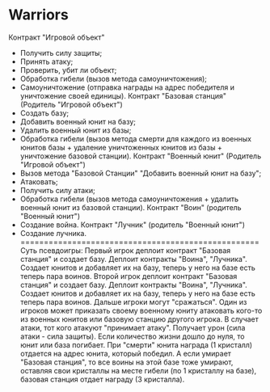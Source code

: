 # Warriors

Контракт "Игровой объект"
- Получить силу защиты;
- Принять атаку;
- Проверить, убит ли объект;
- Обработка гибели (вызов метода самоуничтожения);
- Самоуничтожение (отправка награды на адрес победителя и уничтожение своей единицы).
Контракт "Базовая станция" (Родитель "Игровой объект")
- Создать базу;
- Добавить военный юнит на базу;
- Удалить военный юнит из базы;
- Обработка гибели (вызов метода смерти для каждого из военных юнитов базы + удаление уничтоженных юнитов из базы + уничтожение базовой станции).
Контракт "Военный юнит" (Родитель "Игровой объект")
- Вызов метода "Базовой Станции" "Добавить военный юнит на базу";
- Атаковать;
- Получить силу атаки;
- Обработка гибели (вызов метода самоуничтожения + удалить военный юнит из базовой станции).
Контракт "Воин" (родитель "Военный юнит")
- Создание война.
Контракт "Лучник" (родитель "Военный юнит")
- Создание лучника.
===================================================
Суть псевдоигры:
Первый игрок деплоит контракт "Базовая станция" и создает базу.
Деплоит контракты "Воина", "Лучника". Создает юнитов и добавляет их на базу, теперь у него на базе есть теперь пара воинов.
Второй игрок деплоит контракт "Базовая станция" и создает базу.
Деплоит контракты "Воина", "Лучника". Создает юнитов и добавляет их на базу, теперь у него на базе есть теперь пара воинов.
Дальше игроки могут "сражаться".
Один из игроков может приказать своему военному юниту атаковать кого-то из военных юнитов или базовую станцию другого игрока.
В случает атаки, тот кого атакуют "принимает атаку". Получает урон (сила атаки - сила защиты). Если количество жизни дошло до нуля, то юнит или база погибает.
При "смерти" юнита награда (1 кристалл) отдается на адрес юнита, который победил. А если умирает "Базовая станция", то все воины на этой базе тоже умирают, оставляя свои кристаллы на месте гибели (по 1 кристаллу на базе), базовая станция отдает награду (3 кристалла).